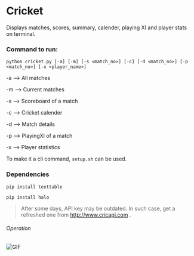 # Cricket
Displays matches, scores, summary, calender, playing XI and player stats on terminal.

### Command to run:
```python cricket.py [-a] [-m] [-s <match_no>] [-c] [-d <match_no>] [-p <match_no>] [-x <player_name>]```

-a --> All matches

-m --> Current matches

-s --> Scoreboard of a match

-c --> Cricket calender

-d --> Match details

-p --> PlayingXI of a match

-x --> Player statistics


To make it a cli command, `setup.sh` can be used.

### Dependencies
`pip install texttable`

`pip install halo`

> After some days, API key may be outdated. In such case, get a refreshed one from http://www.cricapi.com .

###### Operation
![GIF](cricket-cli.gif)

